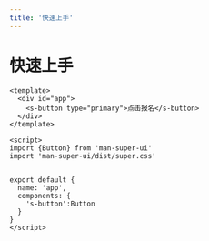 ```yaml
---
title: '快速上手'
---
```

# 快速上手

```vue
<template>
  <div id="app">
    <s-button type="primary">点击报名</s-button>
  </div>
</template>

<script>
import {Button} from 'man-super-ui'
import 'man-super-ui/dist/super.css'


export default {
  name: 'app',
  components: {
    's-button':Button
  }
}
</script>

```
<ClientOnly>
  <super-img/>
</ClientOnly>
